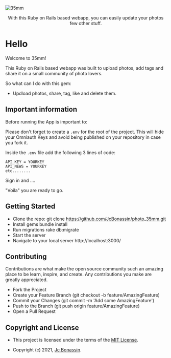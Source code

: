 ![35mm](https://user-images.githubusercontent.com/72950188/133949998-b63efb83-5828-4448-99a6-802402c48257.png)
<div align="center" > 
<p>With this Ruby on Rails based webapp, you can easily update your photos few other stuff.</p>
</div>

# Hello 

Welcome to 35mm! 

This Ruby on Rails based webapp was built to upload photos, add tags and share it on a small community of photo lovers. 

So what can I do with this gem: 

- Updload photos, share, tag, like and delete them.

## Important information 

Before running the App is important to: 


Please don't forget to create a `.env` for the root of the project. This will hide your Omniauth Keys and avoid being published on your repository in case you fork it. 

Inside the `.env` file add the following 3 lines of code:

```cassandraql
API_KEY = YOURKEY
API_NEWS = YOURKEY
etc........ 
```
Sign in and ....

"Voila" you are ready to go. 

## Getting Started

- Clone the repo: git clone https://github.com/JcBonassin/photo_35mm.git
- Install gems bundle install
- Run migrations rake db:migrate
- Start the server 
- Navigate to your local server http://localhost:3000/


## Contributing

Contributions are what make the open source community such an amazing place to be learn, inspire, and create. Any contributions you make are greatly appreciated.

- Fork the Project
- Create your Feature Branch (git checkout -b feature/AmazingFeature)
- Commit your Changes (git commit -m 'Add some AmazingFeature')
- Push to the Branch (git push origin feature/AmazingFeature)
- Open a Pull Request

## Copyright and License

- This project is licensed under the terms of the [MIT License](https://opensource.org/licenses/MIT).

- Copyright (c) 2021, [Jc Bonassin](https://www.jcbonassin.net/).


